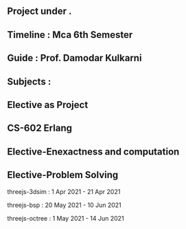 
##  Project under .

## Timeline : Mca 6th Semester
## Guide : Prof. Damodar Kulkarni
## Subjects : 
##     Elective as Project
##     CS-602 Erlang
##     Elective-Enexactness and computation
##     Elective-Problem Solving


threejs-3dsim : 1 Apr 2021 - 21 Apr 2021

threejs-bsp : 20 May 2021 - 10 Jun 2021

threejs-octree : 1 May 2021 - 14 Jun 2021


